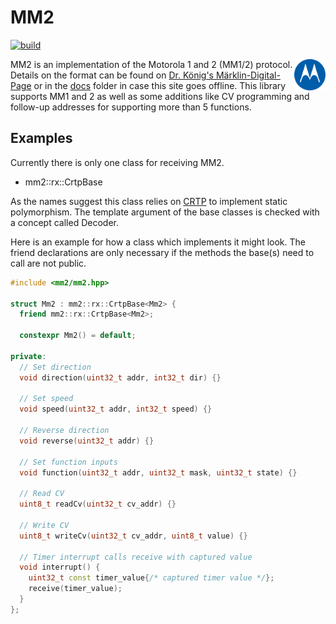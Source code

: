 # MM2

[![build](https://github.com/ZIMO-Elektronik/MM2/actions/workflows/build.yml/badge.svg)](https://github.com/ZIMO-Elektronik/MM2/actions/workflows/build.yml)

<img src="data/images/logo.png" width="10%" align="right">

MM2 is an implementation of the Motorola 1 and 2 (MM1/2) protocol. Details on the format can be found on [Dr. König's Märklin-Digital-Page](http://www.drkoenig.de/digital/digital.htm) or in the [docs](/docs) folder in case this site goes offline. This library supports MM1 and 2 as well as some additions like CV programming and follow-up addresses for supporting more than 5 functions.

## Examples
Currently there is only one class for receiving MM2.
- mm2::rx::CrtpBase

As the names suggest this class relies on [CRTP](https://en.wikipedia.org/wiki/Curiously_recurring_template_pattern) to implement static polymorphism. The template argument of the base classes is checked with a concept called Decoder.

Here is an example for how a class which implements it might look. The friend declarations are only necessary if the methods the base(s) need to call are not public.
```cpp
#include <mm2/mm2.hpp>

struct Mm2 : mm2::rx::CrtpBase<Mm2> {
  friend mm2::rx::CrtpBase<Mm2>;

  constexpr Mm2() = default;

private:
  // Set direction
  void direction(uint32_t addr, int32_t dir) {}

  // Set speed
  void speed(uint32_t addr, int32_t speed) {}

  // Reverse direction
  void reverse(uint32_t addr) {}

  // Set function inputs
  void function(uint32_t addr, uint32_t mask, uint32_t state) {}

  // Read CV
  uint8_t readCv(uint32_t cv_addr) {}

  // Write CV
  uint8_t writeCv(uint32_t cv_addr, uint8_t value) {}

  // Timer interrupt calls receive with captured value
  void interrupt() {
    uint32_t const timer_value{/* captured timer value */};
    receive(timer_value);
  }
};
```